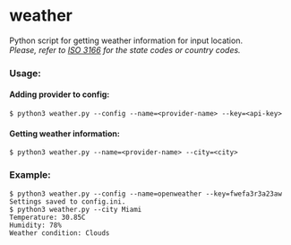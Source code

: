 # weather
Python script for getting weather information for input location.  
_Please, refer to [ISO 3166](https://www.iso.org/obp/ui/#search) for the state codes or country codes._
### Usage:
#### Adding provider to config:
```
$ python3 weather.py --config --name=<provider-name> --key=<api-key>
```
#### Getting weather information:
```
$ python3 weather.py --name=<provider-name> --city=<city>
```
### Example:
```
$ python3 weather.py --config --name=openweather --key=fwefa3r3a23aw
Settings saved to config.ini.
$ python3 weather.py --city Miami
Temperature: 30.85C
Humidity: 78%
Weather condition: Clouds
```
